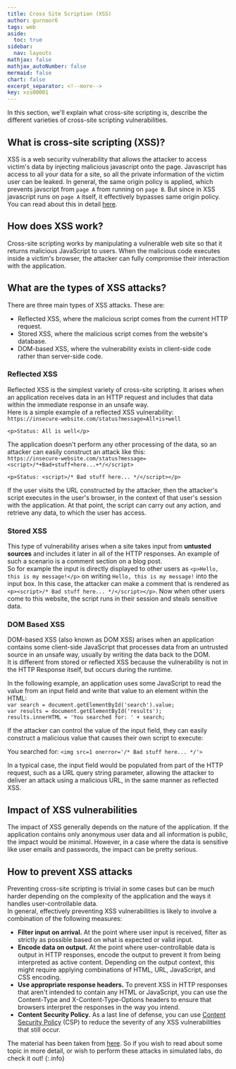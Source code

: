 ```yaml
---
title: Cross Site Scription (XSS)
author: gurnoor6
tags: web
aside:
  toc: true
sidebar:
  nav: layouts
mathjax: false
mathjax_autoNumber: false
mermaid: false
chart: false
excerpt_separator: <!--more-->
key: xss00001
---
```

In this section, we'll explain what cross-site scripting is, describe the different varieties of cross-site scripting vulnerabilities.

## What is cross-site scripting (XSS)?
XSS is a web security vulnerability that allows the attacker to access victim's data by injecting malicious javascript onto the page. Javascript has access to all your data for a site, so all the private information of the victim user can be leaked. In general, the same origin policy is applied, which prevents javscript from `page A` from running on `page B`. But since in XSS javascript runs on `page A` itself, it effectively bypasses same origin policy. You can read about this in detail [here](https://medium.com/swlh/hacking-the-same-origin-policy-f9f49ad592fc).

## How does XSS work?
Cross-site scripting works by manipulating a vulnerable web site so that it returns malicious JavaScript to users. When the malicious code executes inside a victim's browser, the attacker can fully compromise their interaction with the application. 

## What are the types of XSS attacks?
There are three main types of XSS attacks. These are:

* Reflected XSS, where the malicious script comes from the current HTTP request.
* Stored XSS, where the malicious script comes from the website's database.
* DOM-based XSS, where the vulnerability exists in client-side code rather than server-side code.

### Reflected XSS
Reflected XSS is the simplest variety of cross-site scripting. It arises when an application receives data in an HTTP request and includes that data within the immediate response in an unsafe way.  
Here is a simple example of a reflected XSS vulnerability:  
`https://insecure-website.com/status?message=All+is+well`

`<p>Status: All is well</p>`

The application doesn't perform any other processing of the data, so an attacker can easily construct an attack like this:  
`https://insecure-website.com/status?message=<script>/*+Bad+stuff+here...+*/</script>`

`<p>Status: <script>/* Bad stuff here... */</script></p>`

If the user visits the URL constructed by the attacker, then the attacker's script executes in the user's browser, in the context of that user's session with the application. At that point, the script can carry out any action, and retrieve any data, to which the user has access.

### Stored XSS
This type of vulnerability arises when a site takes input from **untusted sources** and includes it later in all of the HTTP responses. An example of such a scenario is a comment section on a blog post.  
So for example the input is directly displayed to other users as `<p>Hello, this is my message!</p>` on writing `Hello, this is my message!` into the input box. In this case, the attacker can make a comment that is rendered as `<p><script>/* Bad stuff here... */</script></p>`. Now when other users come to this website, the script runs in their session and steals sensitive data.

### DOM Based XSS
DOM-based XSS (also known as DOM XSS) arises when an application contains some client-side JavaScript that processes data from an untrusted source in an unsafe way, usually by writing the data back to the DOM.  
It is different from stored or reflected XSS because the vulnerability is not in the HTTP Response itself, but occurs during the runtime.

In the following example, an application uses some JavaScript to read the value from an input field and write that value to an element within the HTML:<br>
`var search = document.getElementById('search').value;`<br>
`var results = document.getElementById('results');`<br>
`results.innerHTML = 'You searched for: ' + search;`

If the attacker can control the value of the input field, they can easily construct a malicious value that causes their own script to execute:   

You searched for: `<img src=1 onerror='/* Bad stuff here... */'>` 
 
In a typical case, the input field would be populated from part of the HTTP request, such as a URL query string parameter, allowing the attacker to deliver an attack using a malicious URL, in the same manner as reflected XSS. 


## Impact of XSS vulnerabilities
The impact of XSS generally depends on the nature of the application. If the application contains only anonymous user data and all information is public, the impact would be minimal. However, in a case where the data is sensitive like user emails and passwords, the impact can be pretty serious.

## How to prevent XSS attacks
Preventing cross-site scripting is trivial in some cases but can be much harder depending on the complexity of the application and the ways it handles user-controllable data.<br>
In general, effectively preventing XSS vulnerabilities is likely to involve a combination of the following measures: 

* **Filter input on arrival.** At the point where user input is received, filter as strictly as possible based on what is expected or valid input.
* **Encode data on output.** At the point where user-controllable data is output in HTTP responses, encode the output to prevent it from being interpreted as active content. Depending on the output context, this might require applying combinations of HTML, URL, JavaScript, and CSS encoding.
* **Use appropriate response headers.** To prevent XSS in HTTP responses that aren't intended to contain any HTML or JavaScript, you can use the Content-Type and X-Content-Type-Options headers to ensure that browsers interpret the responses in the way you intend.
* **Content Security Policy.** As a last line of defense, you can use [Content Security Policy](https://portswigger.net/web-security/cross-site-scripting/content-security-policy) (CSP) to reduce the severity of any XSS vulnerabilities that still occur.

The material has been taken from [here](https://portswigger.net/web-security/cross-site-scripting). So if you wish to read about some topic in more detail, or wish to perform these attacks in simulated labs, do check it out!
{:.info}




